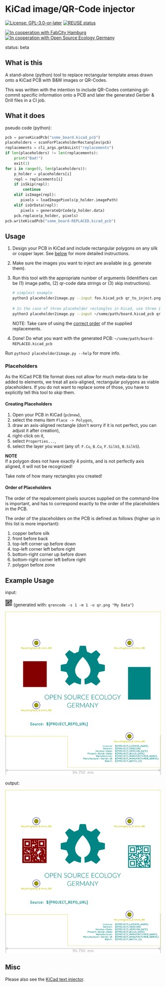 <!--
SPDX-FileCopyrightText: 2021-2023 Robin Vobruba <hoijui.quaero@gmail.com>

SPDX-License-Identifier: CC0-1.0
-->

# KiCad image/QR-Code injector

[![License: GPL-3.0-or-later](
https://img.shields.io/badge/License-GPL%203.0+-blue.svg)](
https://www.gnu.org/licenses/gpl-3.0.html)
[![REUSE status](
https://api.reuse.software/badge/github.com/hoijui/kicad-image-injector)](
https://api.reuse.software/info/github.com/hoijui/kicad-image-injector)

[![In cooperation with FabCity Hamburg](
    https://custom-icon-badges.demolab.com/badge/-FCHH-dddddd.svg?logo=fc_logo)](
    https://fabcity.hamburg)
[![In cooperation with Open Source Ecology Germany](
    https://custom-icon-badges.demolab.com/badge/-OSEG-555555.svg?logo=oseg_logo)](
    https://opensourceecology.de)

status: beta

## What is this

A stand-alone (python) tool
to replace rectangular template areas drawn onto a KiCad PCB
with B&W images or QR-Codes.

This was written with the intention to include QR-Codes
containing git-commit specific information
onto a PCB and later the generated Gerber & Drill files
in a CI job.

## What it does

pseudo code (python):

```python
pcb = parseKicadPcb("some_board.kicad_pcb")
placeholders = scanForPlaceholderRectangles(pcb)
replacements = cli_args.getAsList("replacements")
if len(placeholders) != len(replacements):
    print("Bad!")
    exit(1)
for i in range(0, len(placeholders)):
    p_holder = placeholders[i]
    repl = replacements[i]
    if isSkip(repl):
        continue
    elif isImage(repl):
       pixels = loadImagePixels(p_holder.imagePath)
    elif isQrData(repl):
       pixels = generateQrCode(p_holder.data)
    pcb.replace(p_holder, pixels)
pcb.writeKicadPcb("some_board-REPLACED.kicad_pcb")
```

## Usage

1. Design your PCB in KiCad
    and include rectangular polygons on any silk or copper layer.
    See [below](#creating-placeholders) for more detailed instructions.

2. Make sure the images you want to inject are available (e.g. generate them).

3. Run this tool with the appropriate number of arguments
    (Identifiers can be (1) image paths, (2) qr-code data strings or (3) skip instructions).
    
    ```bash
    # simplest example
    python3 placeholder2image.py --input foo.kicad_pcb qr_to_inject.png

    # In the case of three placeholder rectangles in Kicad, use three identifier arguments:
    python3 placeholder2image.py --input ~/some/path/board.kicad_pcb qr.png skip 'qr:My Data'
    ```

    NOTE: Take care of using the [correct order](#order-of-placeholders)
    of the supplied replacements.

4. Done!
   Do what you want with the generated PCB:
   `~/some/path/board-REPLACED.kicad_pcb`

Run `python3 placeholder2image.py --help` for more info.

### Placeholders

As the KiCad PCB file format does not allow for much meta-data to be added to elements,
we treat all axis-aligned, rectangular polygons as viable placeholders.
If you do not want to replace some of those,
you have to explicitly tell this tool to *skip* them.

#### Creating Placeholders

1. Open your PCB in KiCad (`pcbnew`),
2. select the menu item `Place -> Polygon`,
3. draw an axis-aligned rectangle
   (don't worry if it is not perfect, you can adjust it after creation),
4. right-click on it,
5. select `Properties...`,
6. select the layer you want
   (any of: `F.Cu`, `B.Cu`, `F.SilkS`, `B.SilkS`).

**NOTE** \
If a polygon does not have exactly 4 points,
and is not perfectly axis aligned,
it will not be recognized!

Take note of how many rectangles you created!

#### Order of Placeholders

The order of the repalcement pixels sources supplied on the command-line is important,
and has to correspond exactly to the order of the placeholders in the PCB.

The order of the placeholders on the PCB is defined as follows
(higher up in this list is more important):

1. copper before silk
2. front before back
3. top-left corner up before down
4. top-left corner left before right
5. bottom-right corner up before down
6. bottom-right corner left before right
7. polygon before zone

## Example Usage

input:

![input QR-Code](qr.png)
(generated with: `qrencode -s 1 -m 1 -o qr.png "My Data"`)

[![input PCB](kicad-board-0-design.svg)](https://github.com/hoijui/for-science-keyboar/base.kicad_pcb)

output:

![output PCB](kicad-board-1-generated.svg)

## Misc

Please also see the [KiCad text injector](https://github.com/hoijui/kicad-text-injector).
